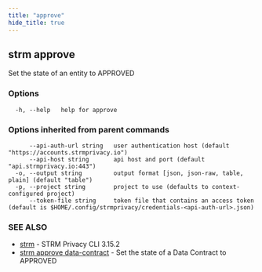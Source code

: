 ```yaml
---
title: "approve"
hide_title: true
---
```

## strm approve

Set the state of an entity to APPROVED

### Options

```
  -h, --help   help for approve
```

### Options inherited from parent commands

```
      --api-auth-url string   user authentication host (default "https://accounts.strmprivacy.io")
      --api-host string       api host and port (default "api.strmprivacy.io:443")
  -o, --output string         output format [json, json-raw, table, plain] (default "table")
  -p, --project string        project to use (defaults to context-configured project)
      --token-file string     token file that contains an access token (default is $HOME/.config/strmprivacy/credentials-<api-auth-url>.json)
```

### SEE ALSO

* [strm](docs/04-reference/01-cli-reference/strm/index.md)	 - STRM Privacy CLI 3.15.2
* [strm approve data-contract](docs/04-reference/01-cli-reference/strm/approve/data-contract.md)	 - Set the state of a Data Contract to APPROVED

